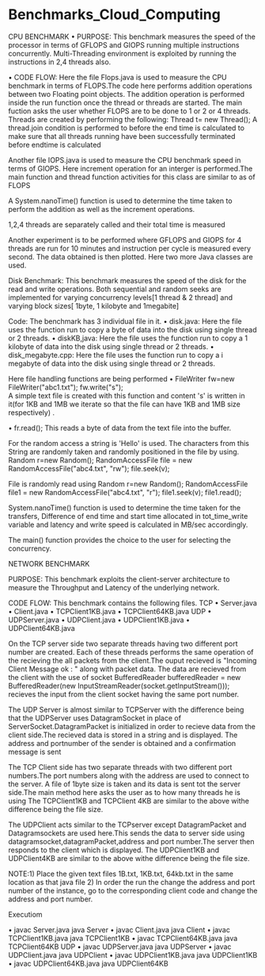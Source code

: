 # Benchmarks_Cloud_Computing


CPU BENCHMARK
•	PURPOSE: 
This benchmark measures the speed of the processor in terms of GFLOPS and GIOPS running multiple instructions concurrently. Multi-Threading environment is exploited by running the instructions in 2,4 threads also.

•	CODE FLOW:
Here the file Flops.java is used to measure the CPU benchmark in terms of FLOPS.The code here performs addition operations between two Floating point objects.
The addition operation is performed inside the run function once the thread or threads are started.
The main fuction asks the user whether FLOPS are to be done to 1 or 2 or 4 threads.
Threads are created by performing the following:
Thread t= new Thread();
A thread.join condition is performed to before the end time is calculated to make sure that all threads running have been successfully terminated before endtime is calculated  

Another file IOPS.java is used to measure the CPU benchmark speed in terms of GIOPS. Here increment operation for an interger is performed.The main function and thread function activities for this class are similar to as of FLOPS 

A System.nanoTime() function is used to determine the time taken to perform the addition as well as the increment operations. 

1,2,4 threads are separately called and their total time is measured 

Another experiment is to be performed where GFLOPS and GIOPS for 4 threads are run for 10 minutes and instruction per cycle is measured every second. The data obtained is then plotted. Here two more Java classes are used.


Disk Benchmark:
This benchmark measures the speed of the disk for the read and write operations. Both sequential and random seeks are implemented for varying concurrency levels[1 thread & 2 thread] and varying block sizes[ 1byte, 1 kilobyte and 1megabite]

Code:
The benchmark has 3 individual file in it. 
•	disk.java: Here the file uses the function run to copy a byte of data into the disk using single thread or 2 threads.
•	diskKB,java: Here the file uses the function run to copy a 1 kilobyte of data into the disk using single thread or 2 threads.
•	disk_megabyte.cpp: Here the file uses the function run to copy a i megabyte of data into the disk using single thread or 2 threads.

Here file handling functions are being performed
•	FileWriter fw=new FileWriter("abc1.txt");
        fw.write("s");  
A simple text file  is created with this function and content 's' is written in it(for 1KB and 1MB we iterate so that the file can have 1KB and 1MB size respectively) .

•	fr.read();
This reads a byte of data from the text file into the buffer.

For the random access a string is 'Hello' is used. The characters from this String are randomly taken and randomly positioned in the file by using.
 Random r=new Random();
 RandomAccessFile file = new RandomAccessFile("abc4.txt", "rw");
 file.seek(v);

File is randomly read using 
 Random r=new Random();
 RandomAccessFile file1 = new RandomAccessFile("abc4.txt", "r");
 file1.seek(v);
 file1.read();


System.nanoTime() function is used to determine the time taken for the transfers, Difference of end time and start time allocated in tot_time_write variable and latency and write speed is calculated in MB/sec accordingly.

The main() function provides the choice to the user for selecting the concurrency. 


NETWORK BENCHMARK

PURPOSE: 
This benchmark exploits the client-server architecture to measure the Throughput and Latency of the underlying network.

CODE FLOW: 
This benchmark contains the following files. 
TCP
•	Server.java
•	Client.java
•	TCPClient1KB.java
•	TCPClient64KB.java
UDP
•	UDPServer.java
•	UDPClient.java
•	UDPClient1KB.java
•	UDPClient64KB.java


On the TCP server side two separate threads having two different port number are created.
Each of these threads performs the same operation of the recieving the all packets from the client.The ouput recieved is "Incoming Client Message ok : " along with packet data. The data are recieved from the client with the use of socket 
BufferedReader bufferedReader = new BufferedReader(new InputStreamReader(socket.getInputStream())); recieves the input from the client socket having the same port number.

The UDP Server is almost similar to TCPServer with the difference being that the UDPServer uses DatagramSocket in place of ServerSocket.DatagramPacket is initialized in order to recieve data from the client side.The recieved data is stored in a string and is displayed. The address and portnumber of the sender is obtained and a confirmation message is sent


The TCP Client side has two separate threads with two different port numbers.The port numbers along with the address are used to connect to the server. A file of 1byte size is taken and its data is sent tot the server side.The main method here asks the user as to how many threads he is using
The TCPClient1KB and TCPClient 4KB are similar to the above withe difference being the file size.

The UDPClient acts similar to the TCPserver except DatagramPacket and Datagramsockets are used here.This sends the data to server side using datagramsocket,datagramPacket,address and port number.The server then responds to the client which is displayed.
The UDPClient1KB and UDPClient4KB are similar to the above withe difference being the file size.

NOTE:1) Place the given text files 1B.txt, 1KB.txt, 64kb.txt in the same location as that java file
2) In order the run the change the address and port number of the instance, go to the corresponding client code and change the address and port number.

Executiom 

•	javac Server.java
	java Server
•	javac Client.java
	java Client
•	javac TCPClient1KB.java
	java TCPClient1KB
•	javac TCPClient64KB.java
	java TCPClient64KB
UDP
•	javac UDPServer.java
	java UDPServer
•	javac UDPClient.java
	java UDPClient
•	javac UDPClient1KB.java
	java UDPClient1KB
•	javac UDPClient64KB.java
	java UDPClient64KB
